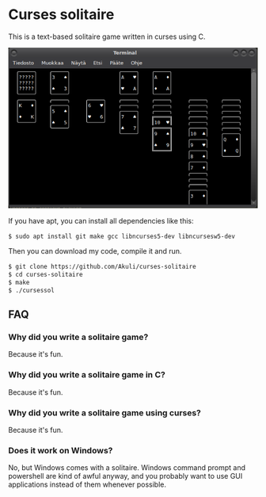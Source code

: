 # Curses solitaire

This is a text-based solitaire game written in curses using C.

![screenshot](screenshot.png)

If you have apt, you can install all dependencies like this:

    $ sudo apt install git make gcc libncurses5-dev libncursesw5-dev

Then you can download my code, compile it and run.

    $ git clone https://github.com/Akuli/curses-solitaire
    $ cd curses-solitaire
    $ make
    $ ./cursessol


## FAQ

### Why did you write a solitaire game?

Because it's fun.

### Why did you write a solitaire game in C?

Because it's fun.

### Why did you write a solitaire game using curses?

Because it's fun.

### Does it work on Windows?

No, but Windows comes with a solitaire. Windows command prompt and powershell
are kind of awful anyway, and you probably want to use GUI applications instead
of them whenever possible.
